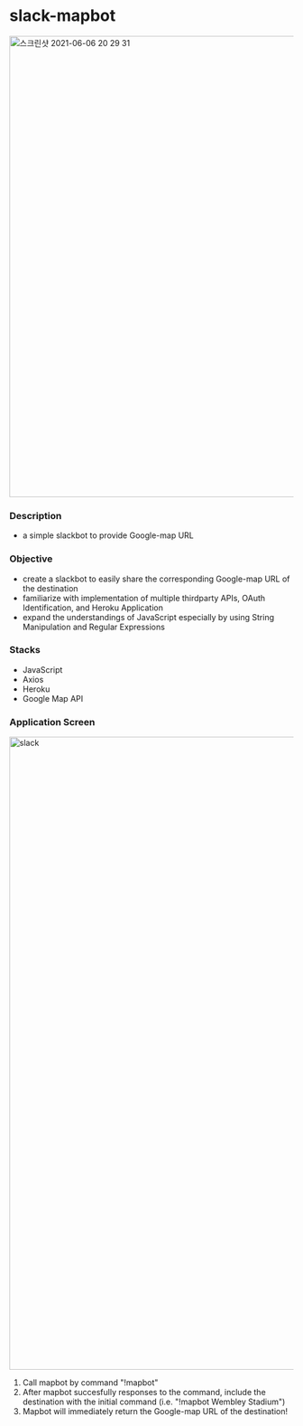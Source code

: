 # slack-mapbot



<img width="816" alt="스크린샷 2021-06-06 20 29 31" src="https://user-images.githubusercontent.com/35610628/120922764-ebd06880-c705-11eb-8199-11d9076546d5.png">

### Description
  - a simple slackbot to provide Google-map URL

### Objective
  - create a slackbot to easily share the corresponding Google-map URL of the destination
  - familiarize with implementation of multiple thirdparty APIs, OAuth Identification, and Heroku Application
  - expand the understandings of JavaScript especially by using String Manipulation and Regular Expressions

### Stacks
  - JavaScript
  - Axios
  - Heroku
  - Google Map API

### Application Screen

<img width="1120" alt="slack" src="https://user-images.githubusercontent.com/35610628/120922359-a317b000-c703-11eb-9b2f-cefb0db71244.png">

1. Call mapbot by command "!mapbot"
2. After mapbot succesfully responses to the command, include the destination with the initial command (i.e. "!mapbot Wembley Stadium")
3. Mapbot will immediately return the Google-map URL of the destination!

